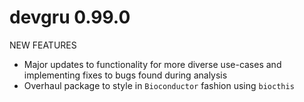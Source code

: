 # devgru 0.99.0

NEW FEATURES

* Major updates to functionality for more diverse use-cases and implementing fixes
to bugs found during analysis
* Overhaul package to style in `Bioconductor` fashion using `biocthis`
